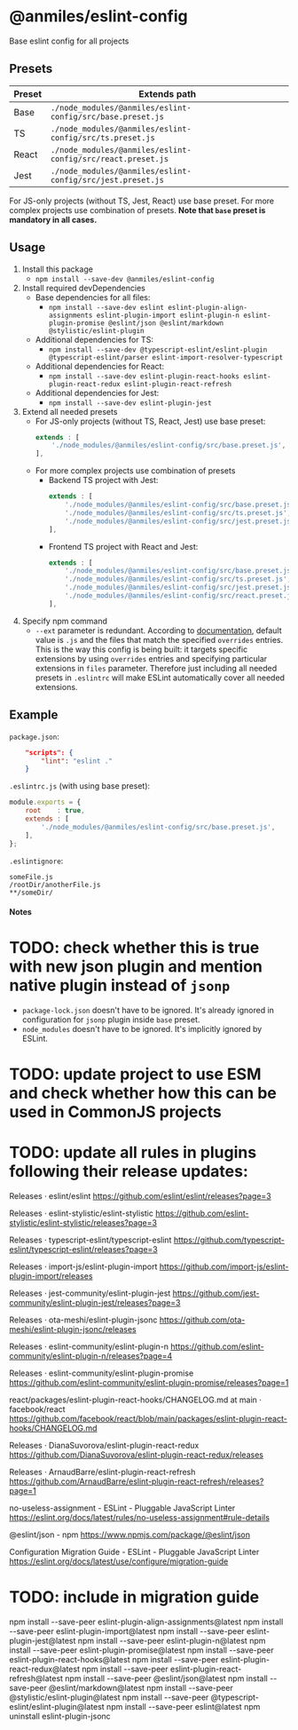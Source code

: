 # @anmiles/eslint-config

Base eslint config for all projects

## Presets

| Preset | Extends path                                                |
|--------|-------------------------------------------------------------|
| Base   | `./node_modules/@anmiles/eslint-config/src/base.preset.js`  |
| TS     | `./node_modules/@anmiles/eslint-config/src/ts.preset.js`    |
| React  | `./node_modules/@anmiles/eslint-config/src/react.preset.js` |
| Jest   | `./node_modules/@anmiles/eslint-config/src/jest.preset.js`  |

For JS-only projects (without TS, Jest, React) use base preset.
For more complex projects use combination of presets.
__Note that `base` preset is mandatory in all cases.__

## Usage

1. Install this package
	- `npm install --save-dev @anmiles/eslint-config`
1. Install required devDependencies
	- Base dependencies for all files:
		- `npm install --save-dev eslint eslint-plugin-align-assignments eslint-plugin-import eslint-plugin-n eslint-plugin-promise @eslint/json @eslint/markdown @stylistic/eslint-plugin`
	- Additional dependencies for TS:
		- `npm install --save-dev @typescript-eslint/eslint-plugin @typescript-eslint/parser eslint-import-resolver-typescript`
	- Additional dependencies for React:
		- `npm install --save-dev eslint-plugin-react-hooks eslint-plugin-react-redux eslint-plugin-react-refresh`
	- Additional dependencies for Jest:
		- `npm install --save-dev eslint-plugin-jest`
1. Extend all needed presets
	- For JS-only projects (without TS, React, Jest) use base preset:
		```js
		extends : [
			'./node_modules/@anmiles/eslint-config/src/base.preset.js',
		],
		```
	- For more complex projects use combination of presets
		- Backend TS project with Jest:
			```js
			extends : [
				'./node_modules/@anmiles/eslint-config/src/base.preset.js',
				'./node_modules/@anmiles/eslint-config/src/ts.preset.js',
				'./node_modules/@anmiles/eslint-config/src/jest.preset.js',
			],
			```
		- Frontend TS project with React and Jest:
			```js
			extends : [
				'./node_modules/@anmiles/eslint-config/src/base.preset.js',
				'./node_modules/@anmiles/eslint-config/src/ts.preset.js',
				'./node_modules/@anmiles/eslint-config/src/jest.preset.js',
				'./node_modules/@anmiles/eslint-config/src/react.preset.js',
			],
			```
1. Specify npm command
	- `--ext` parameter is redundant. According to [documentation](https://eslint.org/docs/latest/use/command-line-interface#--ext), default value is `.js` and the files that match the specified `overrides` entries. This is the way this config is being built: it targets specific extensions by using `overrides` entries and specifying particular extensions in `files` parameter. Therefore just including all needed presets in `.eslintrc` will make ESLint automatically cover all needed extensions.

## Example

`package.json`:
``` json
	"scripts": {
		"lint": "eslint ."
	}
```

`.eslintrc.js` (with using base preset):
``` js
module.exports = {
	root    : true,
	extends : [
		'./node_modules/@anmiles/eslint-config/src/base.preset.js',
	],
};
```

`.eslintignore`:
```
someFile.js
/rootDir/anotherFile.js
**/someDir/
```

#### Notes
# TODO: check whether this is true with new json plugin and mention native plugin instead of `jsonp`
- `package-lock.json` doesn't have to be ignored. It's already ignored in configuration for `jsonp` plugin inside `base` preset.
- `node_modules` doesn't have to be ignored. It's implicitly ignored by ESLint.

# TODO: update project to use ESM and check whether how this can be used in CommonJS projects

# TODO: update all rules in plugins following their release updates:
Releases · eslint/eslint
https://github.com/eslint/eslint/releases?page=3

Releases · eslint-stylistic/eslint-stylistic
https://github.com/eslint-stylistic/eslint-stylistic/releases?page=3

Releases · typescript-eslint/typescript-eslint
https://github.com/typescript-eslint/typescript-eslint/releases?page=3

Releases · import-js/eslint-plugin-import
https://github.com/import-js/eslint-plugin-import/releases

Releases · jest-community/eslint-plugin-jest
https://github.com/jest-community/eslint-plugin-jest/releases?page=3

Releases · ota-meshi/eslint-plugin-jsonc
https://github.com/ota-meshi/eslint-plugin-jsonc/releases

Releases · eslint-community/eslint-plugin-n
https://github.com/eslint-community/eslint-plugin-n/releases?page=4

Releases · eslint-community/eslint-plugin-promise
https://github.com/eslint-community/eslint-plugin-promise/releases?page=1

react/packages/eslint-plugin-react-hooks/CHANGELOG.md at main · facebook/react
https://github.com/facebook/react/blob/main/packages/eslint-plugin-react-hooks/CHANGELOG.md

Releases · DianaSuvorova/eslint-plugin-react-redux
https://github.com/DianaSuvorova/eslint-plugin-react-redux/releases

Releases · ArnaudBarre/eslint-plugin-react-refresh
https://github.com/ArnaudBarre/eslint-plugin-react-refresh/releases?page=1

no-useless-assignment - ESLint - Pluggable JavaScript Linter
https://eslint.org/docs/latest/rules/no-useless-assignment#rule-details

@eslint/json - npm
https://www.npmjs.com/package/@eslint/json

Configuration Migration Guide - ESLint - Pluggable JavaScript Linter
https://eslint.org/docs/latest/use/configure/migration-guide

# TODO: include in migration guide
npm install --save-peer eslint-plugin-align-assignments@latest
npm install --save-peer eslint-plugin-import@latest
npm install --save-peer eslint-plugin-jest@latest
npm install --save-peer eslint-plugin-n@latest
npm install --save-peer eslint-plugin-promise@latest
npm install --save-peer eslint-plugin-react-hooks@latest
npm install --save-peer eslint-plugin-react-redux@latest
npm install --save-peer eslint-plugin-react-refresh@latest
npm install --save-peer @eslint/json@latest
npm install --save-peer @eslint/markdown@latest
npm install --save-peer @stylistic/eslint-plugin@latest
npm install --save-peer @typescript-eslint/eslint-plugin@latest
npm install --save-peer eslint@latest
npm uninstall eslint-plugin-jsonc
